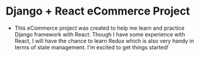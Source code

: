# Django + React eCommerce Project

* This eCommerce project was created to help me learn and practice Django framework with React. Though I have some experience with React, I will have the chance to learn Redux which is also very handy in terms of state management. I'm excited to get things started!
